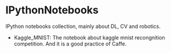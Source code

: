 # IPythonNotebooks
IPython notebooks collection, mainly about DL, CV and robotics.

 - Kaggle_MNIST: The notebook about kaggle mnist recongnition competition. And it is a good practice of Caffe.

